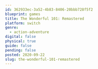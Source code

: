 ```yaml
---
id: 362933ec-3a52-4b83-8406-20bbb728f5f2
blueprint: games
title: The Wonderful 101: Remastered
platform: switch
genre:
  - action-adventure
digital: false
physical: true
guide: false
pending: false
posted: 2020-09-22
slug: the-wonderful-101-remastered
---
```

